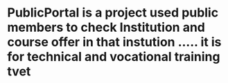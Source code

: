 # PublicPortal is a project used  public members to check Institution and course offer in that instution ..... it is for technical and vocational training tvet 
